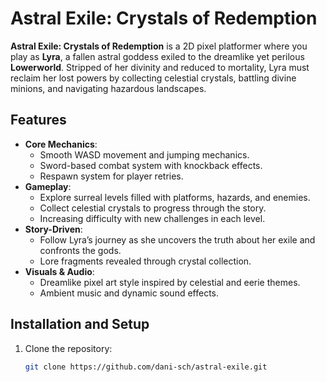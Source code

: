 # Astral Exile: Crystals of Redemption

**Astral Exile: Crystals of Redemption** is a 2D pixel platformer where you play as **Lyra**, a fallen astral goddess exiled to the dreamlike yet perilous **Lowerworld**. Stripped of her divinity and reduced to mortality, Lyra must reclaim her lost powers by collecting celestial crystals, battling divine minions, and navigating hazardous landscapes.

## Features
- **Core Mechanics**: 
  - Smooth WASD movement and jumping mechanics.
  - Sword-based combat system with knockback effects.
  - Respawn system for player retries.
- **Gameplay**:
  - Explore surreal levels filled with platforms, hazards, and enemies.
  - Collect celestial crystals to progress through the story.
  - Increasing difficulty with new challenges in each level.
- **Story-Driven**:
  - Follow Lyra’s journey as she uncovers the truth about her exile and confronts the gods.
  - Lore fragments revealed through crystal collection.
- **Visuals & Audio**:
  - Dreamlike pixel art style inspired by celestial and eerie themes.
  - Ambient music and dynamic sound effects.

## Installation and Setup
1. Clone the repository:
   ```bash
   git clone https://github.com/dani-sch/astral-exile.git

